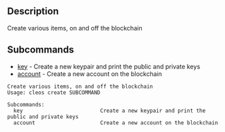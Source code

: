 ## Description
Create various items, on and off the blockchain

## Subcommands
- [key](key.md)  -  Create a new keypair and print the public and private keys
- [account](account.md) - Create a new account on the blockchain

```console
Create various items, on and off the blockchain
Usage: cleos create SUBCOMMAND

Subcommands:
  key                         Create a new keypair and print the public and private keys
  account                     Create a new account on the blockchain
```

